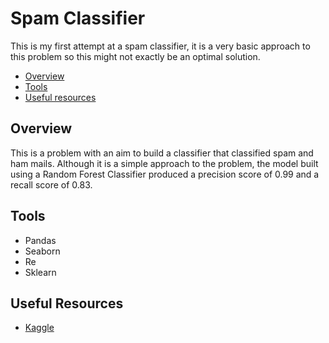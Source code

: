 # Spam Classifier

This is my first attempt at a spam classifier, it is a very basic approach to this problem so this might not exactly be an optimal solution.

- [Overview](#overview)
- [Tools](#tools)
- [Useful resources](#useful-resources)

## Overview

This is a problem with an aim to build a classifier that classified spam and ham mails. Although it is a simple approach to the problem, the model built using a Random Forest Classifier produced a precision score of 0.99 and a recall score of 0.83.

## Tools

- Pandas
- Seaborn
- Re
- Sklearn

## Useful Resources

- [Kaggle](https://www.kaggle.com/paramarthasengupta/beginner-s-guide-to-ml-sms-spam-classifier/notebook)
